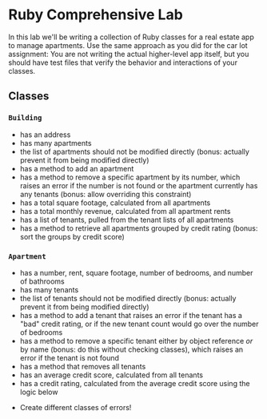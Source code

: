 # Ruby Comprehensive Lab

In this lab we'll be writing a collection of Ruby classes for a real estate app to manage apartments. Use the same approach as you did for the car lot assignment: You are not writing the actual higher-level app itself, but you should have test files that verify the behavior and interactions of your classes.

## Classes

### `Building`
* has an address
* has many apartments
* the list of apartments should not be modified directly (bonus: actually prevent it from being modified directly)
* has a method to add an apartment
* has a method to remove a specific apartment by its number, which raises an error if the number is not found or the apartment currently has any tenants (bonus: allow overriding this constraint)
* has a total square footage, calculated from all apartments
* has a total monthly revenue, calculated from all apartment rents
* has a list of tenants, pulled from the tenant lists of all apartments
* has a method to retrieve all apartments grouped by credit rating (bonus: sort the groups by credit score)

### `Apartment`
* has a number, rent, square footage, number of bedrooms, and number of bathrooms
* has many tenants
* the list of tenants should not be modified directly (bonus: actually prevent it from being modified directly)
* has a method to add a tenant that raises an error if the tenant has a "bad" credit rating, or if the new tenant count would go over the number of bedrooms
* has a method to remove a specific tenant either by object reference *or* by name (bonus: do this without checking classes), which raises an error if the tenant is not found
* has a method that removes all tenants
* has an average credit score, calculated from all tenants
* has a credit rating, calculated from the average credit score using the logic below

<!-- ### `Tenant`
* has a name, age, and credit score
* has a credit rating, calculated from the credit score as follows:
  * 760 or higher is "excellent"
  * 725 or higher is "great"
  * 660 or higher is "good"
  * 560 or higher is "mediocre"
  * anything lower is "bad" -->


  * Create different classes of errors!
